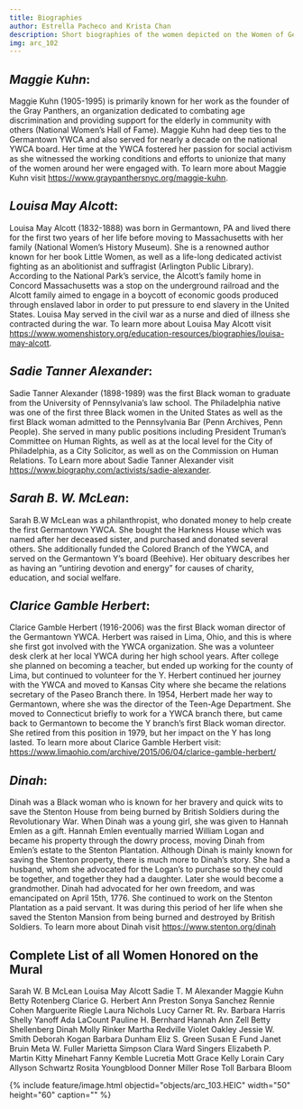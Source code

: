 ```yaml
---
title: Biographies
author: Estrella Pacheco and Krista Chan
description: Short biographies of the women depicted on the Women of Germantown Mural
img: arc_102
---
```


## *Maggie Kuhn*: 
Maggie Kuhn (1905-1995) is primarily known for her work as the founder of the Gray Panthers, an organization dedicated to combating age discrimination and providing support for the elderly in community with others (National Women’s Hall of Fame).  Maggie Kuhn had deep ties to the Germantown YWCA and also served for nearly a decade on the national YWCA board. Her time at the YWCA fostered her passion for social activism as she witnessed the working conditions and efforts to unionize that many of the women around her were engaged with. To learn more about Maggie Kuhn visit https://www.graypanthersnyc.org/maggie-kuhn. 

## *Louisa May Alcott*: 
Louisa May Alcott (1832-1888) was born in Germantown, PA and lived there for the first two years of her life before moving to Massachusetts with her family (National Women’s History Museum). She is a renowned author known for her book Little Women, as well as a life-long dedicated activist fighting as an abolitionist and suffragist (Arlington Public Library). According to the National Park’s service, the Alcott’s family home in Concord Massachusetts was a stop on the underground railroad and the Alcott family aimed to engage in a boycott of economic goods produced through enslaved labor in order to put pressure to end slavery in the United States. Louisa May served in the civil war as a nurse and died of illness she contracted during the war. To learn more about Louisa May Alcott visit https://www.womenshistory.org/education-resources/biographies/louisa-may-alcott. 

## *Sadie Tanner Alexander*: 
Sadie Tanner Alexander (1898-1989) was the first Black woman to graduate from the University of Pennsylvania’s law school. The Philadelphia native was one of the first three Black women in the United States as well as the first Black woman admitted to the Pennsylvania Bar (Penn Archives, Penn People). She served in many public positions including President Truman’s Committee on Human Rights, as well as at the local level for the City of Philadelphia, as a City Solicitor, as well as on the Commission on Human Relations. To Learn more about Sadie Tanner Alexander visit https://www.biography.com/activists/sadie-alexander. 

## *Sarah B. W.  McLean*:
Sarah B.W McLean was a philanthropist, who donated money to help create the first Germantown YWCA. She bought the Harkness House which was named after her deceased sister, and purchased and donated several others. She additionally funded the Colored Branch of the YWCA, and served on the Germantown Y’s board (Beehive). Her obituary describes her as having an “untiring devotion and energy” for causes of charity, education, and social welfare. 

## *Clarice Gamble Herbert*:
 Clarice Gamble Herbert (1916-2006) was the first Black woman director of the Germantown YWCA. Herbert was raised in Lima, Ohio, and this is where she first got involved with the YWCA organization. She was a volunteer desk clerk at her local YWCA during her high school years. After college she planned on becoming a teacher, but ended up working for the county of Lima, but continued to volunteer for the Y. Herbert continued her journey with the YWCA and moved to Kansas City where she became the relations secretary of the Paseo Branch there. In 1954, Herbert made her way to Germantown, where she was the director of the Teen-Age Department. She moved to Connecticut briefly to work for a YWCA branch there, but came back to Germantown to become the Y branch’s first Black woman director. She retired from this position in 1979, but her impact on the Y has long lasted. To learn more about Clarice Gamble Herbert visit: https://www.limaohio.com/archive/2015/06/04/clarice-gamble-herbert/ 

## *Dinah*:
Dinah was a Black woman who is known for her bravery and quick wits to save the Stenton House from being burned by British Soldiers during the Revolutionary War. When Dinah was a young girl, she was given to Hannah Emlen as a gift. Hannah Emlen eventually married William Logan and became his property through the dowry process, moving Dinah from Emlen’s estate to the Stenton Plantation. Although Dinah is mainly known for saving the Stenton property, there is much more to Dinah’s story. She had a husband, whom she advocated for the Logan’s to purchase so they could be together, and together they had a daughter. Later she would become a grandmother. Dinah had advocated for her own freedom, and was emancipated on April 15th, 1776. She continued to work on the Stenton Plantation as a paid servant. It was during this period of her life when she saved the Stenton Mansion from being burned and destroyed by British Soldiers. To learn more about Dinah visit https://www.stenton.org/dinah 


## Complete List of all Women Honored on the Mural
Sarah W. B McLean 
Louisa May Alcott
Sadie T. M Alexander 
Maggie Kuhn 
Betty Rotenberg 
Clarice G. Herbert 
Ann Preston 
Sonya Sanchez 
Rennie Cohen 
Marguerite Riegle 
Laura Nichols 
Lucy Carner 
Rt. Rv. Barbara Harris 
Shelly Yanoff 
Ada LaCount 
Pauline H. Bernhard 
Hannah Ann Zell 
Betty Shellenberg 
Dinah 
Molly Rinker 
Martha Redville 
Violet Oakley 
Jessie W. Smith 
Deborah Kogan 
Barbara Dunham 
Eliz S. Green 
Susan E Fund 
Janet Bruin 
Meta W. Fuller 
Marietta Simpson 
Clara Ward Singers 
Elizabeth P. Martin 
Kitty Minehart 
Fanny Kemble 
Lucretia Mott
Grace Kelly 
Lorain Cary 
Allyson Schwartz
Rosita Youngblood 
Donner Miller 
Rose Toll 
Barbara Bloom



{% include feature/image.html objectid="objects/arc_103.HEIC" width="50" height="60" caption="" %}



